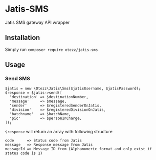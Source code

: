 # Jatis-SMS
Jatis SMS gateway API wrapper

Installation
------------
Simply run `composer require otezz/jatis-sms`

Usage
-----

### Send SMS

    $jatis = new \Otezz\Jatis\Sms($jatisUsername, $jatisPassword);
    $response = $jatis->send([
      'destination' => $destinationNumber,
      'message'     => $message,
      'sender'      => $registeredSenderOnJatis,
      'division'    => $registeredDivisionOnJatis,
      'batchname'   => $batchName,
      'pic'         => $personInCharge,
    ]);
    
`$response` will return an array with following structure

    code      => Status code from Jatis
    message   => Response message from Jatis
    messageId => Message ID from (Alphanumeric format and only exist if status code is 1)
    
